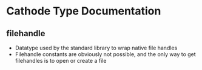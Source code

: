 # Cathode Type Documentation

## filehandle

*	Datatype used by the standard library to wrap native file handles
*	Filehandle constants are obviously not possible, and the only way to get filehandles is to open or create a file